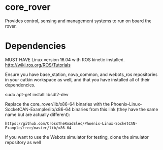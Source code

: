 # core_rover
Provides control, sensing and management systems to run on board the rover.

# Dependencies

MUST HAVE Linux version 16.04 with ROS kinetic installed.
http://wiki.ros.org/ROS/Tutorials

Ensure you have base_station, nova_common, and webots_ros repositories in your catkin workspace as well, and that you have installed all of their dependencies.

sudo apt-get install libsdl2-dev

Replace the core_rover/lib/x86-64 binaries with the Phoenix-Linux-SocketCAN-Example/lib/x86-64 binaries from this link (they have the same name but are actually different):
```
https://github.com/CrossTheRoadElec/Phoenix-Linux-SocketCAN-Example/tree/master/lib/x86-64
```

If you want to use the Webots simulator for testing, clone the simulator repository as well
